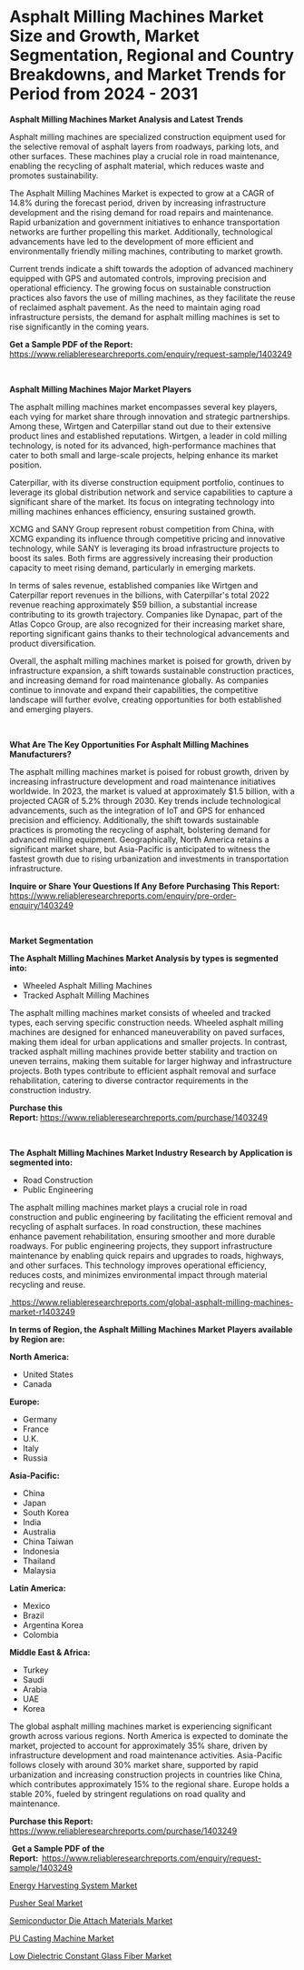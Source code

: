 <p><h1>Asphalt Milling Machines Market Size and Growth, Market Segmentation, Regional and Country Breakdowns, and Market Trends for Period from 2024 -  2031</h1></p><p><strong>Asphalt Milling Machines Market Analysis and Latest Trends</strong></p>
<p><p>Asphalt milling machines are specialized construction equipment used for the selective removal of asphalt layers from roadways, parking lots, and other surfaces. These machines play a crucial role in road maintenance, enabling the recycling of asphalt material, which reduces waste and promotes sustainability. </p><p>The Asphalt Milling Machines Market is expected to grow at a CAGR of 14.8% during the forecast period, driven by increasing infrastructure development and the rising demand for road repairs and maintenance. Rapid urbanization and government initiatives to enhance transportation networks are further propelling this market. Additionally, technological advancements have led to the development of more efficient and environmentally friendly milling machines, contributing to market growth.</p><p>Current trends indicate a shift towards the adoption of advanced machinery equipped with GPS and automated controls, improving precision and operational efficiency. The growing focus on sustainable construction practices also favors the use of milling machines, as they facilitate the reuse of reclaimed asphalt pavement. As the need to maintain aging road infrastructure persists, the demand for asphalt milling machines is set to rise significantly in the coming years.</p></p>
<p><strong>Get a Sample PDF of the Report:&nbsp;</strong> <a href="https://www.reliableresearchreports.com/enquiry/request-sample/1403249?utm_campaign=12&utm_medium=2&utm_source=Github&utm_content=ia&utm_term=23102024&utm_id=asphalt-milling-machines">https://www.reliableresearchreports.com/enquiry/request-sample/1403249</a></p>
<p>&nbsp;</p>
<p><strong>Asphalt Milling Machines Major Market Players</strong></p>
<p><p>The asphalt milling machines market encompasses several key players, each vying for market share through innovation and strategic partnerships. Among these, Wirtgen and Caterpillar stand out due to their extensive product lines and established reputations. Wirtgen, a leader in cold milling technology, is noted for its advanced, high-performance machines that cater to both small and large-scale projects, helping enhance its market position.</p><p>Caterpillar, with its diverse construction equipment portfolio, continues to leverage its global distribution network and service capabilities to capture a significant share of the market. Its focus on integrating technology into milling machines enhances efficiency, ensuring sustained growth.</p><p>XCMG and SANY Group represent robust competition from China, with XCMG expanding its influence through competitive pricing and innovative technology, while SANY is leveraging its broad infrastructure projects to boost its sales. Both firms are aggressively increasing their production capacity to meet rising demand, particularly in emerging markets.</p><p>In terms of sales revenue, established companies like Wirtgen and Caterpillar report revenues in the billions, with Caterpillar's total 2022 revenue reaching approximately $59 billion, a substantial increase contributing to its growth trajectory. Companies like Dynapac, part of the Atlas Copco Group, are also recognized for their increasing market share, reporting significant gains thanks to their technological advancements and product diversification.</p><p>Overall, the asphalt milling machines market is poised for growth, driven by infrastructure expansion, a shift towards sustainable construction practices, and increasing demand for road maintenance globally. As companies continue to innovate and expand their capabilities, the competitive landscape will further evolve, creating opportunities for both established and emerging players.</p></p>
<p>&nbsp;</p>
<p><strong>What Are The Key Opportunities For Asphalt Milling Machines Manufacturers?</strong></p>
<p><p>The asphalt milling machines market is poised for robust growth, driven by increasing infrastructure development and road maintenance initiatives worldwide. In 2023, the market is valued at approximately $1.5 billion, with a projected CAGR of 5.2% through 2030. Key trends include technological advancements, such as the integration of IoT and GPS for enhanced precision and efficiency. Additionally, the shift towards sustainable practices is promoting the recycling of asphalt, bolstering demand for advanced milling equipment. Geographically, North America retains a significant market share, but Asia-Pacific is anticipated to witness the fastest growth due to rising urbanization and investments in transportation infrastructure.</p></p>
<p><strong>Inquire or Share Your Questions If Any Before Purchasing This Report:</strong> <a href="https://www.reliableresearchreports.com/enquiry/pre-order-enquiry/1403249?utm_campaign=12&utm_medium=2&utm_source=Github&utm_content=ia&utm_term=23102024&utm_id=asphalt-milling-machines">https://www.reliableresearchreports.com/enquiry/pre-order-enquiry/1403249</a></p>
<p>&nbsp;</p>
<p><strong>Market Segmentation</strong></p>
<p><strong>The Asphalt Milling Machines Market Analysis by types is segmented into:</strong></p>
<p><ul><li>Wheeled Asphalt Milling Machines</li><li>Tracked Asphalt Milling Machines</li></ul></p>
<p><p>The asphalt milling machines market consists of wheeled and tracked types, each serving specific construction needs. Wheeled asphalt milling machines are designed for enhanced maneuverability on paved surfaces, making them ideal for urban applications and smaller projects. In contrast, tracked asphalt milling machines provide better stability and traction on uneven terrains, making them suitable for larger highway and infrastructure projects. Both types contribute to efficient asphalt removal and surface rehabilitation, catering to diverse contractor requirements in the construction industry.</p></p>
<p><strong>Purchase this Report:&nbsp;</strong><a href="https://www.reliableresearchreports.com/purchase/1403249?utm_campaign=12&utm_medium=2&utm_source=Github&utm_content=ia&utm_term=23102024&utm_id=asphalt-milling-machines">https://www.reliableresearchreports.com/purchase/1403249</a></p>
<p>&nbsp;</p>
<p><strong>The Asphalt Milling Machines Market Industry Research by Application is segmented into:</strong></p>
<p><ul><li>Road Construction</li><li>Public Engineering</li></ul></p>
<p><p>The asphalt milling machines market plays a crucial role in road construction and public engineering by facilitating the efficient removal and recycling of asphalt surfaces. In road construction, these machines enhance pavement rehabilitation, ensuring smoother and more durable roadways. For public engineering projects, they support infrastructure maintenance by enabling quick repairs and upgrades to roads, highways, and other surfaces. This technology improves operational efficiency, reduces costs, and minimizes environmental impact through material recycling and reuse.</p></p>
<p><a href="https://www.reliableresearchreports.com/global-asphalt-milling-machines-market-r1403249?utm_campaign=12&utm_medium=2&utm_source=Github&utm_content=ia&utm_term=23102024&utm_id=asphalt-milling-machines">&nbsp;https://www.reliableresearchreports.com/global-asphalt-milling-machines-market-r1403249</a></p>
<p><strong>In terms of Region, the Asphalt Milling Machines Market Players available by Region are:</strong></p>
<p>
    <p> <strong> North America: </strong>
        <ul>
            <li>United States</li>
            <li>Canada</li>
        </ul>
        </p> 
    <p> <strong> Europe: </strong>
        <ul>
            <li>Germany</li>
            <li>France</li>
            <li>U.K.</li>
            <li>Italy</li>
            <li>Russia</li>
        </ul>
        </p> 
    <p> <strong> Asia-Pacific: </strong>
        <ul>
            <li>China</li>
            <li>Japan</li>
            <li>South Korea</li>
            <li>India</li>
            <li>Australia</li>
            <li>China Taiwan</li>
            <li>Indonesia</li>
            <li>Thailand</li>
            <li>Malaysia</li>
        </ul>
        </p> 
    <p> <strong> Latin America: </strong>
        <ul>
            <li>Mexico</li>
            <li>Brazil</li>
            <li>Argentina Korea</li>
            <li>Colombia</li>
        </ul>
        </p> 
    <p> <strong> Middle East & Africa: </strong>
        <ul>
            <li>Turkey</li>
            <li>Saudi</li>
            <li>Arabia</li>
            <li>UAE</li>
            <li>Korea</li>
        </ul>
    </p>
    </p>
<p><p>The global asphalt milling machines market is experiencing significant growth across various regions. North America is expected to dominate the market, projected to account for approximately 35% share, driven by infrastructure development and road maintenance activities. Asia-Pacific follows closely with around 30% market share, supported by rapid urbanization and increasing construction projects in countries like China, which contributes approximately 15% to the regional share. Europe holds a stable 20%, fueled by stringent regulations on road quality and maintenance.</p></p>
<p><strong>Purchase this Report: </strong><a href="https://www.reliableresearchreports.com/purchase/1403249?utm_campaign=12&utm_medium=2&utm_source=Github&utm_content=ia&utm_term=23102024&utm_id=asphalt-milling-machines">https://www.reliableresearchreports.com/purchase/1403249</a></p>
<p>&nbsp;<strong>Get a Sample PDF of the Report:&nbsp;&nbsp;</strong><a href="https://www.reliableresearchreports.com/enquiry/request-sample/1403249?utm_campaign=12&utm_medium=2&utm_source=Github&utm_content=ia&utm_term=23102024&utm_id=asphalt-milling-machines">https://www.reliableresearchreports.com/enquiry/request-sample/1403249</a></p>
<p><strong></strong></p>
<p><p><a href="https://www.linkedin.com/pulse/energy-harvesting-system-market-shifts-strategic-analysis-nm8oe?utm_campaign=12&utm_medium=2&utm_source=Github&utm_content=ia&utm_term=23102024&utm_id=asphalt-milling-machines">Energy Harvesting System Market</a></p><p><a href="https://issuu.com/reportprime-2/docs/pusher-seal-market-size-2030.pptx_247c22a7abdcc8?utm_campaign=12&utm_medium=2&utm_source=Github&utm_content=ia&utm_term=23102024&utm_id=asphalt-milling-machines">Pusher Seal Market</a></p><p><a href="https://github.com/AbbasMahmud554/Market-Research-Report-List-1/blob/main/semiconductor-die-attach-materials-market.md?utm_campaign=12&utm_medium=2&utm_source=Github&utm_content=ia&utm_term=23102024&utm_id=asphalt-milling-machines">Semiconductor Die Attach Materials Market</a></p><p><a href="https://issuu.com/reportprime-2/docs/pu-casting-machine-market-size-2030_0ea8898ddd59f8?utm_campaign=12&utm_medium=2&utm_source=Github&utm_content=ia&utm_term=23102024&utm_id=asphalt-milling-machines">PU Casting Machine Market</a></p><p><a href="https://github.com/GenaGaines34/Market-Research-Report-List-1/blob/main/low-dielectric-constant-glass-fiber-market.md?utm_campaign=12&utm_medium=2&utm_source=Github&utm_content=ia&utm_term=23102024&utm_id=asphalt-milling-machines">Low Dielectric Constant Glass Fiber Market</a></p></p>